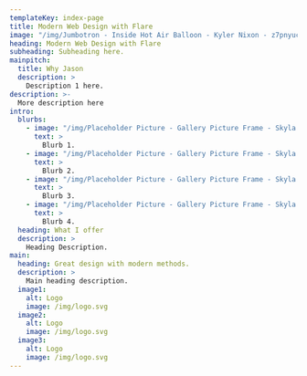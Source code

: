 ```yaml
---
templateKey: index-page
title: Modern Web Design with Flare
image: "/img/Jumbotron - Inside Hot Air Balloon - Kyler Nixon - z7pnyucFR5s - Unsplash.jpg"
heading: Modern Web Design with Flare
subheading: Subheading here.
mainpitch:
  title: Why Jason
  description: >
    Description 1 here.
description: >-
  More description here
intro:
  blurbs:
    - image: "/img/Placeholder Picture - Gallery Picture Frame - Skyla Design - bDuh4oK_MCU - Unsplash.jpg"
      text: >
        Blurb 1.
    - image: "/img/Placeholder Picture - Gallery Picture Frame - Skyla Design - bDuh4oK_MCU - Unsplash.jpg"
      text: >
        Blurb 2.
    - image: "/img/Placeholder Picture - Gallery Picture Frame - Skyla Design - bDuh4oK_MCU - Unsplash.jpg"
      text: >
        Blurb 3.
    - image: "/img/Placeholder Picture - Gallery Picture Frame - Skyla Design - bDuh4oK_MCU - Unsplash.jpg"
      text: >
        Blurb 4.
  heading: What I offer
  description: >
    Heading Description.
main:
  heading: Great design with modern methods.
  description: >
    Main heading description.
  image1:
    alt: Logo
    image: /img/logo.svg
  image2:
    alt: Logo
    image: /img/logo.svg
  image3:
    alt: Logo
    image: /img/logo.svg
---
```

